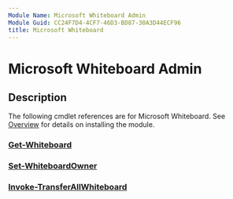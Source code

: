 ```yaml
---
Module Name: Microsoft Whiteboard Admin
Module Guid: CC24F7D4-4CF7-46D3-BD87-30A3D44ECF96
title: Microsoft Whiteboard
---
```


# Microsoft Whiteboard Admin

## Description

The following cmdlet references are for Microsoft Whiteboard. See [Overview](../../../docs-conceptual/overview.md) for details on installing the module.

### [Get-Whiteboard](Get-Whiteboard.md)

### [Set-WhiteboardOwner](Set-WhiteboardOwner.md)

### [Invoke-TransferAllWhiteboard](Invoke-TransferAllWhiteboards.md)
